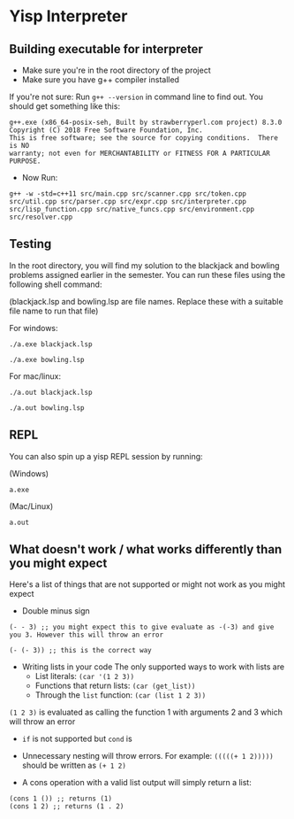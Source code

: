 # Yisp Interpreter

##  Building executable for interpreter

- Make sure you're in the root directory of the project
- Make sure you have g++ compiler installed

If you're not sure:
Run `g++ --version` in command line to find out. You should get something like this:
```
g++.exe (x86_64-posix-seh, Built by strawberryperl.com project) 8.3.0
Copyright (C) 2018 Free Software Foundation, Inc.
This is free software; see the source for copying conditions.  There is NO
warranty; not even for MERCHANTABILITY or FITNESS FOR A PARTICULAR PURPOSE.
```

- Now Run:
```
g++ -w -std=c++11 src/main.cpp src/scanner.cpp src/token.cpp src/util.cpp src/parser.cpp src/expr.cpp src/interpreter.cpp src/lisp_function.cpp src/native_funcs.cpp src/environment.cpp src/resolver.cpp
```


## Testing

In the root directory, you will find my solution to the blackjack and bowling problems assigned earlier in the semester. You can run these files using the following shell command:

(blackjack.lsp and bowling.lsp are file names. Replace these with a suitable file name to run that file)

For windows:
```
./a.exe blackjack.lsp

./a.exe bowling.lsp
```


For mac/linux:
```
./a.out blackjack.lsp

./a.out bowling.lsp
```

## REPL

You can also spin up a yisp REPL session by running:

(Windows)
```
a.exe
```

(Mac/Linux)
```
a.out
```

## What doesn't work / what works differently than you might expect
Here's a list of things that are not supported or might not work as you might expect
- Double minus sign
```
(- - 3) ;; you might expect this to give evaluate as -(-3) and give you 3. However this will throw an error

(- (- 3)) ;; this is the correct way
```

- Writing lists in your code
The only supported ways to work with lists are
    - List literals: `(car '(1 2 3))`
    - Functions that return lists: `(car (get_list))`
    - Through the `list` function: `(car (list 1 2 3))`

`(1 2 3)` is evaluated as calling the function 1 with arguments 2 and 3 which will throw an error


- `if` is not supported but `cond` is
- Unnecessary nesting will throw errors. For example: `(((((+ 1 2)))))` should be written as `(+ 1 2)`

- A cons operation with a valid list output will simply return a list:
```
(cons 1 ()) ;; returns (1)
(cons 1 2) ;; returns (1 . 2)

```
